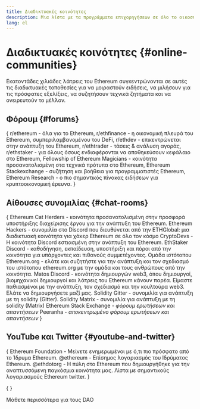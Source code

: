 ```yaml
---
title: Διαδικτυακές κοινότητες
description: Μια λίστα με τα προγράμματα επιχορηγήσεων σε όλο το οικοσύστημα του Ethereum.
lang: el
---
```


# Διαδικτυακές κοινότητες \{#online-communities}

Εκατοντάδες χιλιάδες λάτρεις του Ethereum συγκεντρώνονται σε αυτές τις διαδικτυακές τοποθεσίες για να μοιραστούν ειδήσεις, να μιλήσουν για τις πρόσφατες εξελίξεις, να συζητήσουν τεχνικά ζητήματα και να ονειρευτούν το μέλλον.

## Φόρουμ \{#forums}

{
<SocialListItem socialIcon="reddit"><Link to="https://www.reddit.com/r/ethereum">r/ethereum</Link> - όλα για το Ethereum,</SocialListItem>
<SocialListItem socialIcon="reddit"><Link to="https://www.reddit.com/r/ethfinance/">r/ethfinance</Link> - η οικονομική πλευρά του Ethereum, συμπεριλαμβανομένου του DeFi,</SocialListItem>
<SocialListItem socialIcon="reddit"><Link to="https://www.reddit.com/r/ethdev/">r/ethdev</Link> - επικεντρώνεται στην ανάπτυξη του Ethereum,</SocialListItem>
<SocialListItem socialIcon="reddit"><Link to="https://www.reddit.com/r/ethtrader/">r/ethtrader</Link> - τάσεις & ανάλυση αγοράς,</SocialListItem>
<SocialListItem socialIcon="reddit"><Link to="https://www.reddit.com/r/ethstaker/">r/ethstaker</Link> - για όλους όσους ενδιαφέρονται να αποθηκεύσουν κεφάλαιο στο Ethereum,</SocialListItem>
<SocialListItem socialIcon="webpage"><Link to="https://ethereum-magicians.org">Fellowship of Ethereum Magicians</Link> - κοινότητα προσανατολισμένη στα τεχνικά πρότυπα στο Ethereum,</SocialListItem>
<SocialListItem socialIcon="stackExchange"><Link to="https://ethereum.stackexchange.com">Ethereum Stackexchange</Link> - συζήτηση και βοήθεια για προγραμματιστές Ethereum,</SocialListItem>
<SocialListItem socialIcon="webpage"><Link to="https://ethresear.ch">Ethereum Research</Link> - ο πιο σημαντικός πίνακας ειδήσεων για κρυπτοοικονομική έρευνα.</SocialListItem>
}

## Αίθουσες συνομιλίας \{#chat-rooms}

{
<SocialListItem socialIcon="discord"><Link to="https://discord.com/invite/Nz6rtfJ8Cu">Ethereum Cat Herders</Link> - κοινότητα προσανατολισμένη στην προσφορά υποστήριξης διαχείρισης έργου για την ανάπτυξη του Ethereum.</SocialListItem>
<SocialListItem socialIcon="discord"><Link to="https://ethglobal.co/discord">Ethereum Hackers</Link> - συνομιλία στο Discord που διευθύνεται από την ETHGlobal: μια διαδικτυακή κοινότητα για χάκερ Ethereum σε όλο τον κόσμο</SocialListItem>
<SocialListItem socialIcon="discord"><Link to="https://discord.gg/5W5tVb3">CryptoDevs</Link> - Η κοινότητα Discord εστιασμένη στην ανάπτυξη του Ethereum.</SocialListItem>
<SocialListItem socialIcon="discord"><Link to="https://discord.gg/ethstaker">EthStaker Discord</Link> - καθοδήγηση, εκπαίδευση, υποστήριξη και πόροι από την κοινότητα για υπάρχοντες και πιθανούς συμμετέχοντες.</SocialListItem>
<SocialListItem socialIcon="discord"><Link to="https://discord.gg/ethereum-org">Ομάδα ιστότοπου Ethereum.org</Link> - ελάτε και συζητήστε για την ανάπτυξη και τον σχεδιασμό του ιστότοπου ethereum.org με την ομάδα και τους ανθρώπους από την κοινότητα.</SocialListItem>
<SocialListItem socialIcon="discord"><Link to="https://discord.matos.club/">Matos Discord</Link> - κοινότητα δημιουργών web3, όπου δημιουργοί, βιομηχανικοί δημιουργοί και λάτρεις του Ethereum κάνουν παρέα. Είμαστε παθιασμένοι με την ανάπτυξη, τον σχεδιασμό και την κουλτούρα web3. Ελάτε να δημιουργήσετε μαζί μας.</SocialListItem>
<SocialListItem socialIcon="webpage"><Link to="https://gitter.im/ethereum/solidity">Solidity Gitter</Link> - συνομιλία για ανάπτυξη με τη solidity (Gitter).</SocialListItem>
<SocialListItem socialIcon="webpage"><Link to="https://matrix.to/#/#ethereum_solidity:gitter.im">Solidity Matrix</Link> - συνομιλία για ανάπτυξη με τη solidity (Matrix)</SocialListItem>
<SocialListItem socialIcon="webpage"><Link to="https://ethereum.stackexchange.com/">Ethereum Stack Exchange</Link> _- φόρουμ ερωτήσεων και απαντήσεων_</SocialListItem>
<SocialListItem socialIcon="webpage"><Link to="https://peeranha.io/">Peeranha</Link> _- αποκεντρωμένο φόρουμ ερωτήσεων και απαντήσεων_</SocialListItem>
}

## YouTube και Twitter \{#youtube-and-twitter}

{
<SocialListItem socialIcon="youtube"><Link to="https://www.youtube.com/c/EthereumFoundation">Ethereum Foundation</Link> - Μείνετε ενημερωμένοι με ό,τι πιο πρόσφατο από το Ίδρυμα Ethereum.</SocialListItem>
<SocialListItem socialIcon="twitter"><Link to="https://twitter.com/ethereum">@ethereum</Link> - Επίσημος λογαριασμός του Ιδρύματος Ethereum.</SocialListItem>
<SocialListItem socialIcon="twitter"><Link to="https://twitter.com/ethdotorg">@ethdotorg</Link> - Η πύλη στο Ethereum που δημιουργήθηκε για την αναπτυσσόμενη παγκόσμια κοινότητα μας.</SocialListItem>
<SocialListItem socialIcon="webpage"><Link to="https://hive.one/c/ethereum?page=1">Λίστα με σημαντικούς λογαριασμούς Ethereum twitter.</Link></SocialListItem>
}

{
	<Divider />
}

<Callout emoji=":classical_building:" titleKey="page-community-daos-callout-title" descriptionKey="page-community-daos-callout-description">
  <div>
    <ButtonLink to="/community/get-involved/#decentralized-autonomous-organizations-daos">
      Μάθετε περισσότερα για τους DAO
    </ButtonLink>
  </div>
</Callout>
